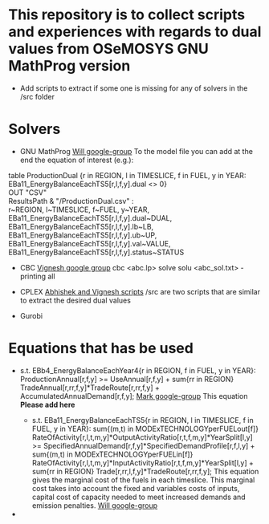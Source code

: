 # This repository is to collect scripts and experiences with regards to dual values from OSeMOSYS GNU MathProg version

- Add scripts to extract if some one is missing for any of solvers in the /src folder

# Solvers
- GNU MathProg [Will google-group](https://groups.google.com/g/osemosys/c/er3k6kaV39o/m/kIhri_lnAAAJ?utm_medium=email&utm_source=footer)
To the model file you can add at the end the equation of interest (e.g.):

table ProductionDual
{r in REGION, l in TIMESLICE, f in FUEL, y in YEAR: <br />
EBa11_EnergyBalanceEachTS5[r,l,f,y].dual <> 0} <br />
OUT "CSV" <br />
ResultsPath & "/ProductionDual.csv" : <br />
r~REGION, l~TIMESLICE, f~FUEL, y~YEAR, <br />
EBa11_EnergyBalanceEachTS5[r,l,f,y].dual~DUAL, <br />
EBa11_EnergyBalanceEachTS5[r,l,f,y].lb~LB, <br />
EBa11_EnergyBalanceEachTS5[r,l,f,y].ub~UP, <br />
EBa11_EnergyBalanceEachTS5[r,l,f,y].val~VALUE, <br />
EBa11_EnergyBalanceEachTS5[r,l,f,y].status~STATUS <br />

- CBC [Vignesh google group](https://groups.google.com/g/osemosys/c/er3k6kaV39o/m/I_cg4ZM7DQAJ?utm_medium=email&utm_source=footer)
cbc <abc.lp> solve solu <abc_sol.txt> -printing all

- CPLEX [Abhishek and Vignesh scripts](https://groups.google.com/g/osemosys/c/s_pdUdk5q_U/m/pJvdbgRPAgAJ?utm_medium=email&utm_source=footer)
/src are two scripts that are similar to extract the desired dual values

- Gurobi


# Equations that has be used

- s.t. EBb4_EnergyBalanceEachYear4{r in REGION, f in FUEL, y in YEAR}: 
	ProductionAnnual[r,f,y] >= UseAnnual[r,f,y] + sum{rr in REGION} TradeAnnual[r,rr,f,y]*TradeRoute[r,rr,f,y] + AccumulatedAnnualDemand[r,f,y]; [Mark google-group](https://groups.google.com/g/osemosys/c/s_pdUdk5q_U/m/pJvdbgRPAgAJ?utm_medium=email&utm_source=footer)
  This equation **Please add here**
  
  - s.t. EBa11_EnergyBalanceEachTS5{r in REGION, l in TIMESLICE, f in FUEL, y in YEAR}: sum{(m,t) in MODExTECHNOLOGYperFUELout[f]} RateOfActivity[r,l,t,m,y]*OutputActivityRatio[r,t,f,m,y]*YearSplit[l,y] >= SpecifiedAnnualDemand[r,f,y]*SpecifiedDemandProfile[r,f,l,y] + sum{(m,t) in MODExTECHNOLOGYperFUELin[f]} RateOfActivity[r,l,t,m,y]*InputActivityRatio[r,t,f,m,y]*YearSplit[l,y] + sum{rr in REGION} Trade[r,rr,l,f,y]*TradeRoute[r,rr,f,y];
This equation gives the marginal cost of the fuels in each timeslice. This marginal cost takes into account the fixed and variables costs of inputs, capital cost of capacity needed to meet increased demands and emission penalties. [Will google-group](https://groups.google.com/g/osemosys/c/er3k6kaV39o/m/kIhri_lnAAAJ?utm_medium=email&utm_source=footer)

- 
